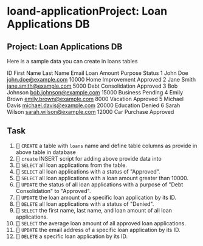 # loand-applicationProject: Loan Applications DB
## Project: Loan Applications DB

Here is a sample data you can create in loans tables

ID	First Name	Last Name	Email	Loan Amount	Purpose	Status
1	John	Doe	john.doe@example.com	10000	Home Improvement	Approved
2	Jane	Smith	jane.smith@example.com	5000	Debt Consolidation	Approved
3	Bob	Johnson	bob.johnson@example.com	15000	Business	Pending
4	Emily	Brown	emily.brown@example.com	8000	Vacation	Approved
5	Michael	Davis	michael.davis@example.com	20000	Education	Denied
6	Sarah	Wilson	sarah.wilson@example.com	12000	Car Purchase	Approved


 ##  Task
1. [] `CREATE` a table with `loans` name and define table columns as provide in above table in database
1. [] `create` INSERT script for adding above provide data into
1. [] `SELECT` all loan applications from the table.
1. [] `SELECT` all loan applications with a status of "Approved".
1. [] `SELECT` all loan applications with a loan amount greater than 10000.
1. [] `UPDATE` the status of all loan applications with a purpose of "Debt Consolidation" to "Approved".
1. [] `UPDATE` the loan amount of a specific loan application by its ID.
1. [] `DELETE` all loan applications with a status of "Denied".
1. [] `SELECT` the first name, last name, and loan amount of all loan applications.
1. [] `SELECT` the average loan amount of all approved loan applications.
1. [] `UPDATE` the email address of a specific loan application by its ID.
1. [] `DELETE` a specific loan application by its ID.